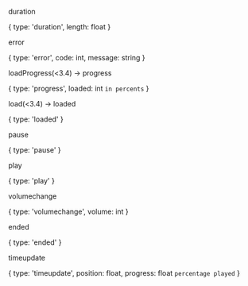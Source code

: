 duration

{
	type: 'duration',
	length: float
}

error

{
	type: 'error',
	code: int,
	message: string
}

loadProgress(<3.4) -> progress

{
	type: 'progress',
	loaded: int	`in percents`
}

load(<3.4) -> loaded

{
	type: 'loaded'
}

pause

{
	type: 'pause'
}

play

{
	type: 'play'
}

volumechange

{
	type: 'volumechange',
	volume: int
}

ended

{
	type: 'ended'
}

timeupdate

{
	type: 'timeupdate',
	position: float,
	progress: float `percentage played`
}